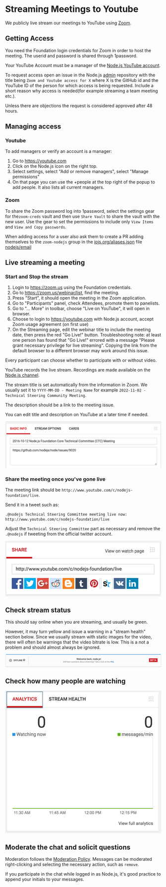 # Streaming Meetings to Youtube

We publicly live stream our meetings to YouTube using [Zoom](https://zoom.us/).

## Getting Access

You need the Foundation login credentials for Zoom in order to host the meeting.
The userid and password is shared through 1password.

Your YouTube Account must be a manager of the
[Node.js YouTube account](https://www.youtube.com/channel/UCQPYJluYC_sn_Qz_XE-YbTQ).

To request access open an issue in the Node.js
[admin](https://github.com/nodejs/admin) repository with the title being
`Zoom and Youtube access for X` where X is the GitHub id and the YouTube ID of the person
for which access is being requested. Include a short reason why access is
needed(for example streaming a team meeting etc.).

Unless there are objections the request is considered approved after 48 hours.

## Managing access

### Youtube

To add managers or verify an account is a manager:

1. Go to <https://youtube.com>
2. Click on the Node.js icon on the right top.
3. Select settings, select "Add or remove managers", select "Manage permissions"
4. On that page you can use the +people at the top right of the popup to add
   people. It also lists all current managers.

### Zoom

To share the Zoom password log into 1password, select the settings gear for
the`zoom-creds` vault and  then use `Share Vault` to share the vault with the
new user. Use the gear to set the permissions to include only `View Items` and
`View and Copy passwords`.

When adding access for a user also ask them to create a PR adding themselves
to the `zoom-nodejs` group in the
[iojs.org/aliases.json](https://github.com/nodejs/email/blob/main/iojs.org/aliases.json)
file [nodejs/email](https://github.com/nodejs/email/)

## Live streaming a meeting

### Start and Stop the stream

1. Login to <https://zoom.us> using the Foundation credentials.
2. Go to <https://zoom.us/webinar/list>, find the meeting.
3. Press "Start", it should open the meeting in the Zoom application.
4. Go to "Participants" panel, check Attendees, promote them to panelists.
5. Go to "... More" in toolbar, choose "Live on YouTube", it will open in
   browser.
6. Choose to login to <https://youtube.com> with Node.js account, accept
   Zoom usage agreement (on first use)
7. On the Streaming page, edit the webinar title to include the meeting date,
   then press the red "Go Live!" button. Troubleshooting note: at least one
   person has found that "Go Live!" errored with a message "Please grant
   necessary privilege for live streaming". Copying the link from the default
   browser to a different browser may work around this issue.

Every participant can choose whether to participate with or without video.

YouTube records the live stream. Recordings are made available on the
[Node.js channel](https://www.youtube.com/channel/UCQPYJluYC_sn_Qz_XE-YbTQ/videos).

The stream title is set automatically from the information in Zoom. We usually
set it to `YYYY-MM-DD - Meeting Name` for example
`2022-11-02 - Technical Steering Community Meeting`.

The description should be a link to the meeting issue.

You can edit title and description on YouTube at a later time if needed.

![YouTube Basic Info example text](./doc_img/youtube-stream-title-description.png)

### Share the meeting once you've gone live

The meeting link should be `http://www.youtube.com/c/nodejs-foundation/live`.

Send it in a tweet such as:

```text
.@nodejs Technical Steering Committee meeting live now:
http://www.youtube.com/c/nodejs-foundation/live
```

Adjust the `Technical Steering Committee` part as necessary and remove the
`.@nodejs` if tweeting from the official twitter account.

![YouTube Share input box](./doc_img/youtube-stream-share.png)

## Check stream status

This should say online when you are streaming, and usually be green.

However, it may turn yellow and issue a warning in a "stream health"
section below.  Since we usually stream with static images for the
video, there will often be warnings that the video bitrate is low.
This is a not a problem and should almost always be ignored.

![YouTube Stream Status showing Offline](./doc_img/youtube-stream-status.png)

## Check how many people are watching

![YouTube Analytics graph](./doc_img/youtube-stream-analytics.png)

## Moderate the chat and solicit questions

Moderation follows the [Moderation Policy](https://github.com/nodejs/admin/blob/main/Moderation-Policy.md).
Messages can be moderated right-clicking and selecting the necessary action,
such as `remove`.

If you participate in the chat while logged in as Node.js, it's good
practice to append your initials to your messages.
